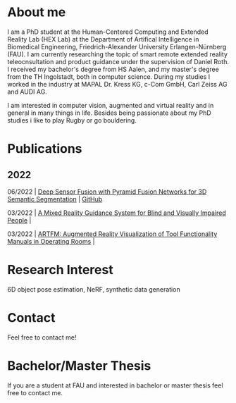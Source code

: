 # About me

I am a PhD student at the Human-Centered Computing and Extended Reality Lab (HEX Lab) at the Department of Artifical Intelligence in Biomedical Engineering, Friedrich-Alexander University Erlangen-Nürnberg (FAU). I am currently researching the topic of smart remote extended reality teleocnsultation and product guidance under the supervision of Daniel Roth. I received my bachelor's degree from HS Aalen, and my master's degree from the TH Ingolstadt, both in computer science. During my studies I worked in the industry at MAPAL Dr. Kress KG, c-Com GmbH, Carl Zeiss AG and AUDI AG.

I am interested in computer vision, augmented and virtual reality and in general in many things in life. Besides being passionate about my PhD studies i like to play Rugby or go bouldering.

# Publications
## 2022
06/2022 | [Deep Sensor Fusion with Pyramid Fusion Networks for 3D Semantic Segmentation](https://ieeexplore.ieee.org/stamp/stamp.jsp?arnumber=9827113)      | [GitHub](https://hannahhaensen.github.io/pyfu/)

03/2022 | [A Mixed Reality Guidance System for Blind and Visually Impaired People](https://ieeexplore.ieee.org/abstract/document/9757681)                   | 

03/2022 | [ARTFM: Augmented Reality Visualization of Tool Functionality Manuals in Operating Rooms](https://ieeexplore.ieee.org/abstract/document/9757491)  | 

# Research Interest

6D object pose estimation, NeRF, synthetic data generation

# Contact

Feel free to contact me! 

# Bachelor/Master Thesis

If you are a student at FAU and interested in bachelor or master thesis feel free to contact me. 
